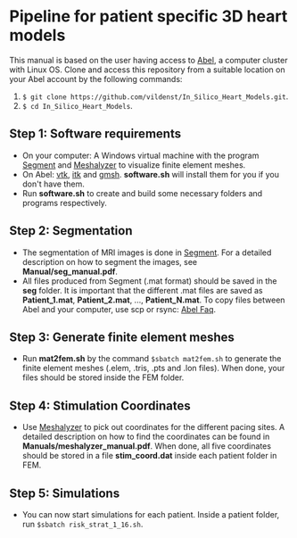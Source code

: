 # Pipeline for patient specific 3D heart models #

This manual is based on the user having access to [Abel](http://www.uio.no/english/services/it/research/hpc/abel/), a computer cluster with Linux OS.
Clone and access this repository from a suitable location on your Abel account by the following commands:
1. ```$ git clone https://github.com/vildenst/In_Silico_Heart_Models.git```.
2. ```$ cd In_Silico_Heart_Models```.

## Step 1: Software requirements ##
* On your computer: A Windows virtual machine with the program [Segment](http://medviso.com/download2/) and [Meshalyzer](https://github.com/cardiosolv/meshalyzer) to visualize finite element meshes.
* On Abel: [vtk](http://www.vtk.org), [itk](https://itk.org) and [gmsh](http://gmsh.info). **software.sh** will install them for you if you don't have them.
* Run **software.sh** to create and build some necessary folders and programs respectively. 


## Step 2: Segmentation ##
* The segmentation of MRI images is done in [Segment](http://medviso.com/download2/). For a detailed description on how to segment the images, see **Manual/seg_manual.pdf**.
* All files produced from Segment (.mat format) should be saved in the **seg** folder. It is important that the different .mat files are saved as **Patient_1.mat**, **Patient_2.mat**, ..., **Patient_N.mat**. To copy files between Abel and your computer, use scp or rsync: [Abel Faq](http://www.uio.no/english/services/it/research/hpc/abel/help/faq/).

## Step 3: Generate finite element meshes ##
* Run **mat2fem.sh** by the command ```$sbatch mat2fem.sh``` to generate the finite element meshes (.elem, .tris, .pts and .lon files). When done, your files should be stored inside the FEM folder.

## Step 4: Stimulation Coordinates ##
* Use [Meshalyzer](https://github.com/cardiosolv/meshalyzer) to pick out coordinates for the different pacing sites. A detailed description on how to find the coordinates can be found in **Manuals/meshalyzer_manual.pdf**. When done, all five coordinates should be stored in a file **stim_coord.dat** inside each patient folder in FEM.

## Step 5: Simulations ##
* You can now start simulations for each patient. Inside a patient folder, run ```$sbatch risk_strat_1_16.sh```.